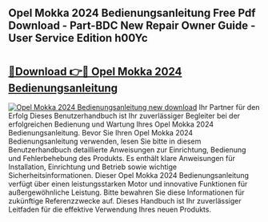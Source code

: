 ## Opel Mokka 2024 Bedienungsanleitung Free Pdf Download - Part-BDC New Repair Owner Guide - User Service Edition h00Yc

# <h2><a href="http://df64dg1.blite.top/?on=Opel+Mokka+2024+Bedienungsanleitung">🔗Download 👉🔴 Opel Mokka 2024 Bedienungsanleitung</a></h2>

[![Opel Mokka 2024 Bedienungsanleitung new download](https://i.imgur.com/lujVjoI.png)](http://df64dg1.blite.top/?on=Opel+Mokka+2024+Bedienungsanleitung)
Ihr Partner für den Erfolg Dieses Benutzerhandbuch ist Ihr zuverlässiger Begleiter bei der erfolgreichen Bedienung und Wartung Ihres Opel Mokka 2024 Bedienungsanleitung. Bevor Sie Ihren Opel Mokka 2024 Bedienungsanleitung verwenden, lesen Sie bitte in diesem Benutzerhandbuch detaillierte Anweisungen zur Einrichtung, Bedienung und Fehlerbehebung des Produkts. Es enthält klare Anweisungen für Installation, Einrichtung und Betrieb sowie wichtige Sicherheitsinformationen. Dieser Opel Mokka 2024 Bedienungsanleitung verfügt über einen leistungsstarken Motor und innovative Funktionen für außergewöhnliche Leistung. Bitte bewahren Sie diese Informationen für zukünftige Referenzzwecke auf. Dieses Handbuch ist Ihr zuverlässiger Leitfaden für die effektive Verwendung Ihres neuen Produkts.
